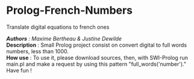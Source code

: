 # Prolog-French-Numbers
Translate digital equations to french ones

<i><b>Authors</b> : Maxime Bertheau & Justine Dewilde <br></i>
<b>Description</b> : Small Prolog project consist on convert digital to full words numbers, less than 1000. <br>
<b>How use</b> : To use it, please download sources, then, with SWI-Prolog run main.pl and make a request by using this pattern "full_words('number')."<br>
Have fun !
